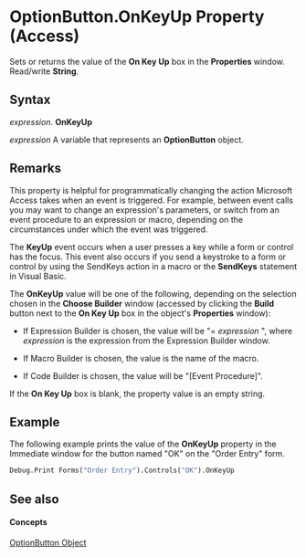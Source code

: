 
# OptionButton.OnKeyUp Property (Access)

Sets or returns the value of the  **On Key Up** box in the **Properties** window. Read/write **String**.


## Syntax

 _expression_. **OnKeyUp**

 _expression_ A variable that represents an **OptionButton** object.


## Remarks

This property is helpful for programmatically changing the action Microsoft Access takes when an event is triggered. For example, between event calls you may want to change an expression's parameters, or switch from an event procedure to an expression or macro, depending on the circumstances under which the event was triggered. 

The  **KeyUp** event occurs when a user presses a key while a form or control has the focus. This event also occurs if you send a keystroke to a form or control by using the SendKeys action in a macro or the **SendKeys** statement in Visual Basic.

The  **OnKeyUp** value will be one of the following, depending on the selection chosen in the **Choose Builder** window (accessed by clicking the **Build** button next to the **On Key Up** box in the object's **Properties** window):


- If Expression Builder is chosen, the value will be "= _expression_ ", where _expression_ is the expression from the Expression Builder window.
    
- If Macro Builder is chosen, the value is the name of the macro. 
    
- If Code Builder is chosen, the value will be "[Event Procedure]". 
    
If the  **On Key Up** box is blank, the property value is an empty string.


## Example

The following example prints the value of the  **OnKeyUp** property in the Immediate window for the button named "OK" on the "Order Entry" form.


```vb
Debug.Print Forms("Order Entry").Controls("OK").OnKeyUp
```


## See also


#### Concepts


[OptionButton Object](661ada74-d044-4a5c-2bdd-2dddfc2e79ab.md)
